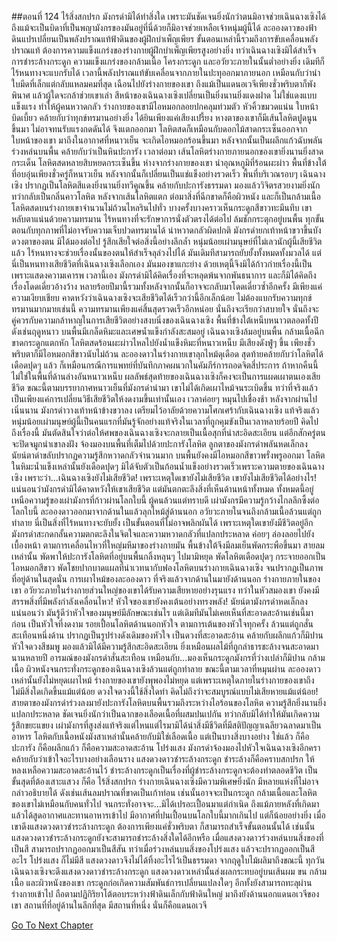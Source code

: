 ##ตอนที่ 124 ไร้สิ่งสกปรก
มังกรดำมิได้ทำสิ่งใด เพราะมันชัดเจนยิ่งนักว่าตนมิอาจช่วยเฉินฉางเซิงได้ ถึงแม้จะเป็นบิดาที่เป็นพญามังกรของมันอยู่ที่นี่ด้วยก็มิอาจช่วยเหลือเจ้าหนุ่มผู้นี้ได้ ละอองดาวของฟ้าดินแปรเปลี่ยนเป็นพลังปราณแท้ฟ้าดินของผู้ฝึกบำเพ็ญเพียร ขั้นตอนเหล่านี้รวมถึงการขับเคลื่อนพลังปราณแท้ ต้องการความแข็งแกร่งของร่างกายผู้ฝึกบำเพ็ญเพียรสูงอย่างยิ่ง ทว่าเฉินฉางเซิงมิได้สำเร็จการชำระล้างกระดูก ความแข็งแกร่งของกล้ามเนื้อ โครงกระดูก และอวัยวะภายในนั้นต่ำอย่างยิ่ง เดิมทีก็ไร้หนทางจะแบกรับได้ เวลานี้พลังปราณแท้ขับเคลื่อนจากภายในปะทุออกมาภายนอก เหมือนกับว่านำใบมีดที่เล็กแต่กลับแหลมคมที่สุด เฉือนไปยังร่างกายของเขา ถึงแม้เป็นแดนอเวจีเพียงชั่วพริบตาก็พังพินาศ แล้วผู้ใดจะกล้าช่วยเขาเล่า
สีหน้าของเฉินฉางเซิงเปลี่ยนเป็นยิ่งนานยิ่งแดงฝาด ไม่ใช่แดงแบบแข็งแรง ทำให้ผู้คนหวาดกลัว ร่างกายของเขามีไอหมอกลอยปกคลุมท่วมตัว หัวคิ้วขมวดแน่น ใบหน้าบิดเบี้ยว คล้ายกับว่าทุกข์ทรมานอย่างยิ่ง ได้ยินเพียงแค่เสียงเปรี้ยง หางตาของเขาก็มีเส้นโลหิตปูดนูนขึ้นมา ไม่อาจทนรับแรงกดดันได้ จึงแตกออกมา
โลหิตสดก็เหมือนกับดอกไม้สาดกระเซ็นออกจากใบหน้าของเขา มาถึงในอากาศที่หนาวเย็น จะเกิดไอหมอกร้อนขึ้นมา หลังจากนั้นเป็นผลึกแก้วฉับพลัน ร่วงหล่นบนพื้น คล้ายกับว่าเป็นหินปะการัง เวลาต่อมา เส้นโลหิตร่างกายภายนอกของเขายิ่งนานยิ่งสาดกระเด็น โลหิตสดหลายสิบหยดกระเซ็นขึ้น ห่างจากร่างกายของเขา นำอุณหภูมิที่ร้อนผะผ่าว พื้นที่ข้างใต้ที่อบอุ่นเพียงชั่วครู่ก็หนาวเย็น หลังจากนั้นก็เปลี่ยนเป็นแช่แข็งอย่างรวดเร็ว
พื้นที่บริเวณรอบๆ เฉินฉางเซิง ปรากฏเป็นโลหิตสีแดงยิ่งนานยิ่งทวีคูณขึ้น คล้ายกับปะการังธรรมดา มองแล้ววิจิตรสวยงามยิ่งนัก ทว่ากลับเป็นกลิ่นคาวโลหิต
หลังจากเส้นโลหิตแตก ต่อมาสิ่งที่ฉีกขาดก็คือผิวหนัง และก็เป็นกล้ามเนื้อ โลหิตสดบนร่างกายเขาจำนวนไม่ถ้วนไหลรินไปทั่ว บางครั้งบางคราวเห็นกระดูกสีขาวทะมึนทึบ เขาหลับตาแน่นด้วยความทรมาน ไร้หนทางที่จะรักษาการนั่งตัวตรงได้ต่อไป ล้มชักกระตุกอยู่บนพื้น ทุกขั้นตอนกับทุกภาพที่ไม่อาจรับความเจ็บปวดทรมานได้ น่าหวาดกลัวผิดปกติ
มังกรดำยกเท้าหน้าขวาขึ้นบังดวงตาของตน มิได้มองต่อไป รู้สึกเสียใจต่อสิ่งนี้อย่างลึกล้ำ หนุ่มน้อยเผ่ามนุษย์ที่ไม่เลวนักผู้นี้เสียชีวิตแล้ว ไร้หนทางจะช่วยเรื่องนั้นของตนให้สำเร็จลุล่วงไปได้ มันเดิมทีสามารถยับยั้งทั้งหมดทั้งมวลได้ แต่นี่เป็นหนทางเสียชีวิตที่เฉินฉางเซิงเลือกเอง มันมองขาแกะย่าง ด้วยเหตุนี้จึงมิได้ก้าวก่ายเรื่องนี้เป็นเพราะแสดงความเคารพ
เวลานี้เอง มังกรดำมิได้คิดเรื่องที่จะหลุดพ้นจากพันธนาการ และก็มิได้คิดถึงเรื่องโดดเดี่ยวอ้างว้าง หลายร้อยปีมานี้รวมทั้งหลังจากนั้นก็อาจจะกลับมาโดดเดี่ยวซ้ำอีกครั้ง มีเพียงแค่ความเงียบเชียบ คาดหวังว่าเฉินฉางเซิงจะเสียชีวิตได้เร็วกว่านี้อีกเล็กน้อย ไม่ต้องแบกรับความทุกข์ทรมานมากมายเช่นนี้ ความทรมานเพียงแค่สิ้นสุดรวดเร็วอีกหน่อย นั่นถึงจะเรียกว่าสบายใจ นั่นถึงจะคู่ควรกับความกล้าหาญในการเสียชีวิตอย่างสงบนิ่งของเฉินฉางเซิง
พื้นที่ข้างใต้เหน็บหนาวตลอดทั้งปีดังเช่นฤดูหนาว บนพื้นมีเกล็ดหิมะและเศษน้ำแข็งกำลังสะสมอยู่ เฉินฉางเซิงล้มอยู่บนพื้น กล้ามเนื้อฉีกขาดกระดูกแตกหัก โลหิตสดร้อนผะผ่าวไหลไปยังน้ำแข็งหิมะที่หนาวเหน็บ มีเสียงดังฟู่ๆ ขึ้น เพียงชั่วพริบตาก็มีไอหมอกสีขาวนับไม่ถ้วน ละอองดาวในร่างกายเขาลุกไหม้ดุเดือด สุดท้ายคล้ายกับว่าโลหิตได้เดือดปุดๆ แล้ว
ก็เหมือนกรณีการแพทย์ที่บันทึกภาคผนวกในคัมภีร์การถอดจิตสี่ประการ ถ้าหากคืนนี้ไม่ใช่ในพื้นที่ด้านล่างอันหนาวเหน็บ ผลลัพธ์สุดท้ายของเฉินฉางเซิงก็คงจะเป็นการแผดเผาตนเองเสียชีวิต ขณะนี้ตามบรรยากาศหนาวเย็นที่มังกรดำนำมา เขาไม่ได้เกิดเผาไหม้จนระเบิดขึ้น ทว่าที่จริงแล้วเป็นเพียงแค่การเปลี่ยนวิธีเสียชีวิตให้งดงามขึ้นเท่านั้นเอง
เวลาค่อยๆ หมุนไปเชื่องช้า
หลังจากผ่านไปเนิ่นนาน มังกรดำวางเท้าหน้าข้างขวาลง เตรียมไว้อาลัยด้วยความโศกเศร้ากับเฉินฉางเซิง แท้จริงแล้วหนุ่มน้อยเผ่ามนุษย์ผู้นี้เป็นคนแรกที่มันรู้จักอย่างแท้จริงในเวลาที่ถูกคุมขังเป็นเวลาหลายร้อยปี
คิดไปถึงเรื่องนี้ มันตัดสินใจว่าต่อให้ศพของเฉินฉางเซิงจะกลายเป็นเนื้อสุกที่น่าสะอิดสะเอียน แต่อีกสักครู่ตนจะปิดจมูกนำเขาลงฝัง
จ้องมองบนพื้นที่เต็มไปด้วยปะการังโลหิต ลูกตาของมังกรดำพลันหดเล็กลง นัยน์ตาดำขลับปรากฏความรู้สึกหวาดกลัวจำนวนมาก
บนพื้นยังคงมีไอหมอกสีขาวพรั่งพรูออกมา โลหิตในหิมะน้ำแข็งเหล่านั้นยังเดือดปุดๆ มิได้จับตัวเป็นก้อนน้ำแข็งอย่างรวดเร็วเพราะความตายของเฉินฉางเซิง
เพราะว่า...เฉินฉางเซิงยังไม่เสียชีวิต!
เพราะเหตุใดเขายังไม่เสียชีวิต เขายังไม่เสียชีวิตได้อย่างไร!
แน่นอนว่ามังกรดำมิได้คาดหวังให้เขาเสียชีวิต แต่มันตกตะลึงสิ่งที่เห็นด้านหน้าทั้งหมด ทั้งหมดนี้อยู่เหนือความรู้ของเผ่ามังกรที่ก้าวผ่านโลกใบนี้ ผู้คนล้วนแต่ทราบดี เผ่ามังกรมีความรู้กว้างไกลลึกซึ้งต่อโลกใบนี้
ละอองดาวออกมาจากด้านในแล้วลุกไหม้สู่ด้านนอก อวัยวะภายในจนถึงกล้ามเนื้อล้วนแต่ถูกทำลาย นี่เป็นสิ่งที่ไร้หนทางจะยับยั้ง เป็นขั้นตอนที่ไม่อาจพลิกผันได้
เพราะเหตุใดเขายังมีชีวิตอยู่อีก
มังกรดำสะกดกลั้นความตกตะลึงในจิตใจและความหวาดกลัวที่แปลกประหลาด ค่อยๆ ล่องลอยไปยังเบื้องหน้า
ตามการเคลื่อนไหวที่ใหญ่มหึมาของร่างกายมัน พื้นข้างใต้จึงมีลมเย็นพัดกระพือขึ้นมา
สายลมเหล่านั้น พัดพาให้ปะการังโลหิตที่อยู่บนพื้นกลิ้งหลุนๆ ไปมามิหยุด พัดโลหิตเดือดปุดๆ กระจายออกเป็นไอหมอกสีขาว พัดโชยปากบาดแผลที่น่าเวทนากับฟองโลหิตบนร่างกายเฉินฉางเซิง จนปรากฏเป็นภาพที่อยู่ด้านในสุดนั่น
การเผาไหม้ของละอองดาว ที่จริงแล้วจากด้านในมายังด้านนอก ร่างกายภายในของเขา อวัยวะภายในร่างกายส่วนใหญ่ของเขาได้รับความเสียหายอย่างรุนแรง
ทว่าในหัวสมองเขา ยังคงมีสรรพสิ่งที่มีพลังกำลังเคลื่อนไหว!
หัวใจของเขายังคงเต้นอย่างทรงพลัง!
นัยน์ตามังกรดำหดเล็กลง
แน่นอนว่า มันรู้ดีว่าหัวใจของมนุษย์มีลักษณะเช่นไร
แต่เดิมทีมันไม่เคยเห็นที่สะอาดสะอ้านเช่นนี้มาก่อน เป็นหัวใจที่งดงาม
รอยเปื้อนโลหิตด้านนอกหัวใจ ตามการเต้นของหัวใจทุกครั้ง ล้วนแต่ถูกสั่นสะเทือนหนึ่งด้าน ปรากฏเป็นรูปร่างดังเดิมของหัวใจ
เป็นดวงที่สะอาดสะอ้าน คล้ายกับผลึกแก้วก็มิปาน หัวใจดวงสีชมพู มองแล้วมิได้มีความรู้สึกสะอิดสะเอียน ยิ่งเหมือนผลไม้ที่ถูกลำธารชะล้างจนสะอาดมานานหลายปี
อารมณ์ของมังกรดำสั่นสะเทือน เหมือนกับ...มองเห็นกระดูกมังกรที่ว่างเปล่าก็มิปาน
กล้ามเนื้อ ผิวหนังจนกระทั่งกระดูกของเฉินฉางเซิงล้วนแต่ถูกทำลาย ขณะนี้ตามเวลาที่หมุนผ่าน ละอองดาวเหล่านั้นยังไม่หยุดเผาไหม้ ร่างกายของเขายังพุพองไม่หยุด แต่เพราะเหตุใดภายในร่างกายของเขาถึงไม่มีสิ่งใดเกิดขึ้นแม้แต่น้อย ดวงใจดวงนี้ใช้สิ่งใดทำ คิดไม่ถึงว่าจะสมบูรณ์แบบไม่เสียหายแม้แต่น้อย!
สายตาของมังกรดำร่วงลงมายังปะการังโลหิตบนพื้นรวมถึงระหว่างไอร้อนของโลหิต ความรู้สึกยิ่งนานยิ่งแปลกประหลาด ชัดเจนยิ่งนักว่าเป็นฉากของเลือดเนื้อที่ผสมปนเปกัน ทว่ากลับมิได้ทำให้มันเกิดความรู้สึกขยะแขยง เผ่ามังกรที่สูงส่งแท้จริงแต่ไหนแต่ไรมามิได้นำสิ่งมีชีวิตที่มีสติปัญญาเฉลียวฉลาดมาเป็นอาหาร โลหิตกับเนื้อหนังมังสาเหล่านั้นคล้ายกับมิใช่เลือดเนื้อ แต่เป็นบางสิ่งบางอย่าง
ใช่แล้ว ก็คือปะการัง ก็คือผลึกแก้ว ก็คือความสะอาดสะอ้าน โปร่งแสง
มังกรดำจ้องมองไปหัวใจเฉินฉางเซิงอีกครา คล้ายกับว่าเข้าใจอะไรบางอย่างเลือนราง
แสงดวงดาวชำระล้างกระดูก ชำระล้างก็คือคราบสกปรก ให้หลงเหลือความสะอาดสะอ้านไว้ ชำระล้างกระดูกเป็นเรื่องที่ผู้ชำระล้างกระดูกจะต้องทำตลอดชีวิต เป็นขั้นสุดที่ต้องเสาะแสวง ก็คือ ไร้สิ่งสกปรก
ร่างกายเฉินฉางเซิงมีความพิเศษยิ่งนัก มีหลายแห่งที่ไม่อาจกล่าวอธิบายได้ ดังเช่นเส้นลมปราณที่ขาดเป็นเก้าท่อน เช่นนั้นอาจจะเป็นกระดูก กล้ามเนื้อและโลหิตของเขาไม่เหมือนกับคนทั่วไป จนกระทั่งอาจจะ...มิได้เปรอะเปื้อนมาแต่กำเนิด ถึงแม้ภายหลังที่เกิดมาแล้วได้สูดอากาศและทานอาหารเข้าไป มีอากาศที่ปนเปื้อนบนโลกใบนี้มากเกินไป แต่ก็น้อยอย่างยิ่ง เมื่อเขาดึงแสงดวงดาวชำระล้างกระดูก ต้องการเพียงแค่ชั่วพริบตา ก็สามารถสำเร็จขั้นตอนนั้นได้
เช่นนั้นแสงดวงดาวชำระล้างกระดูกยังจะสามารถชำระล้างสิ่งใดได้อีกหรือ
เมื่อแสงดวงดาวร่วงหล่นบนสิ่งของที่เป็นสี สามารถปรากฏออกมาเป็นสีสัน ทว่าเมื่อร่วงหล่นบนสิ่งของโปร่งแสง แล้วจะปรากฏออกเป็นสีอะไร
โปร่งแสง ก็ไม่มีสี
แสงดวงดาวจึงไม่ได้ทิ้งอะไรไว้เป็นธรรมดา
จากฤดูใบไม้ผลิมาถึงขณะนี้ ทุกวันเฉินฉางเซิงจะดึงแสงดวงดาวชำระล้างกระดูก แสงดวงดาวเหล่านั้นส่งผลกระทบอยู่บนเส้นผม ขน กล้ามเนื้อ และผิวหนังของเขา กระดูกก่อเกิดความสัมพันธ์การเปลี่ยนแปลงใดๆ อีกทั้งยังสามารถทะลุผ่านร่างกายเข้าไป ถือตามปฏิกิริยาโต้ตอบระหว่างฟ้าดินเล็กกับฟ้าดินใหญ่ มาถึงยังด้านนอกแดนอเวจีของเขา
สถานที่ที่อยู่ด้านในลึกที่สุด มีสถานที่หนึ่ง
นั่นก็คือแดนอเวจี


[Go To Next Chapter]( ./126.md)